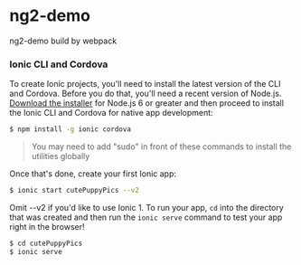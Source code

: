 # ng2-demo
ng2-demo build by webpack
### Ionic CLI and Cordova

To create Ionic projects, you'll need to install the latest version of the CLI and Cordova. Before you do that, you'll need a recent version of Node.js. [Download the installer](https://nodejs.org/) for Node.js 6 or greater and then proceed to install the Ionic CLI and Cordova for native app development:

```bash
$ npm install -g ionic cordova
```

> You may need to add "sudo" in front of these commands to install the utilities globally

Once that's done, create your first Ionic app:

```bash
$ ionic start cutePuppyPics --v2
```

Omit --v2 if you'd like to use Ionic 1. To run your app, `cd` into the directory that was created and then run the `ionic serve` command to test your app right in the browser!

```bash
$ cd cutePuppyPics
$ ionic serve
```

<!--
### [Basic Ionic workflow](#basic-workflow)

There is a basic workflow for building and testing Ionic apps:

First, we build the app code that is primarily written in TypeScript/JavaScript with our HTML templates and Sass files for styling. To do this, we
can either build our app code manually each time it changes with `npm run build`, or we can "watch" for changes and rebuild automatically with `npm run watch`.

Once our app code is built and ready to be deployed and tested, we bundle that code with Cordova into a device project for X Code and/or Android Studio. We use the command `ionic build [android,ios]` to tell Cordova to package our app code into a device project and do a full build. For those that prefer to do the build from the platform-specific IDE like X Code or Android Studio, it's faster to run `ionic prepare [android,ios]` which copies all the files needed to do the build, but doesn't actually do the full build.

Third, we tell Cordova to run the actual device app code on a device, simulator/emulator, or in the browser as a Progressive Web App. We do this by running `ionic run` to run on-device, or `ionic emulate` to run in a simulator or emulator.

### [Browser testing](#browser-testing)

As a bonus, since Ionic is built on standard web technologies, we can develop and test much of our app directly in the web browser as long as we aren't relying on native plugins for functionality, or if we are building a Progressive Web App.

To do this, run `ionic serve` which will start a local web server and launch your browser of choice. This is great for rapid app development and testing.

We also have a fun side-by-side development tool called Lab that you can run with `ionic serve --lab`. This runs your app with iOS styles and Android styles side-by-side. It's a great way to see what your app will look like on all platforms while you develop and test!
-->
